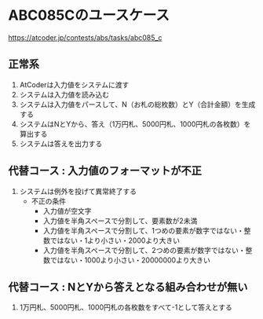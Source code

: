 # ABC085Cのユースケース

https://atcoder.jp/contests/abs/tasks/abc085_c

## 正常系
1. AtCoderは入力値をシステムに渡す
1. システムは入力値を読み込む
1. システムは入力値をパースして、N（お札の総枚数）とY（合計金額）を生成する
1. システムはNとYから、答え（1万円札、5000円札、1000円札の各枚数）を算出する
1. システムは答えを出力する

## 代替コース : 入力値のフォーマットが不正
1. システムは例外を投げて異常終了する
    * 不正の条件
        * 入力値が空文字
        * 入力値を半角スペースで分割して、要素数が2未満
        * 入力値を半角スペースで分割して、1つめの要素が数字ではない・整数ではない・1より小さい・2000より大きい
        * 入力値を半角スペースで分割して、2つめの要素が数字ではない・整数ではない・1000より小さい・20000000より大きい

## 代替コース : NとYから答えとなる組み合わせが無い
1. 1万円札、5000円札、1000円札の各枚数をすべて-1として答えとする